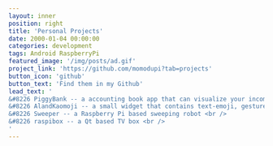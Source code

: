 ```yaml
---
layout: inner
position: right
title: 'Personal Projects'
date: 2000-01-04 00:00:00
categories: development
tags: Android RaspberryPi
featured_image: '/img/posts/ad.gif'
project_link: 'https://github.com/momodupi?tab=projects'
button_icon: 'github'
button_text: 'Find them in my Github'
lead_text: '
&#8226 PiggyBank -- a accounting book app that can visualize your income/outcome <br /> 
&#8226 AlandKaomoji -- a small widget that contains text-emoji, gesture, notes and calculator <br /> 
&#8226 Sweeper -- a Raspberry Pi based sweeping robot <br /> 
&#8226 raspibox -- a Qt based TV box <br /> 
'
---
```


